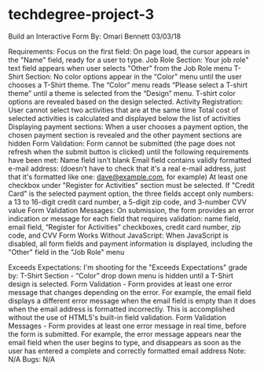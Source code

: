 # techdegree-project-3
Build an Interactive Form
By: Omari Bennett 03/03/18

Requirements:
	Focus on the first field:
		On page load, the cursor appears in the "Name" field, ready for a user to type.
	Job Role Section:
		Your job role" text field appears when user selects "Other" from the Job Role menu
	T-Shirt Section: 
		No color options appear in the “Color” menu until the user chooses a T-Shirt theme. The “Color” menu reads “Please select a T-shirt theme” until a theme is selected from the “Design” menu. T-shirt color options are revealed based on the design selected.
	Activity Registration:
		User cannot select two activities that are at the same time Total cost of selected activities is calculated and displayed below the list of activities
	Displaying payment sections:
		When a user chooses a payment option, the chosen payment section is revealed and the other payment sections are hidden
	Form Validation:
		Form cannot be submitted (the page does not refresh when the submit button is clicked) until the following requirements have been met:
		Name field isn’t blank
		Email field contains validly formatted e-mail address: (doesn’t have to check that it's a real e-mail address, just that it's formatted like one: dave@example.com, for example)
		At least one checkbox under "Register for Activities" section must be selected.
		If "Credit Card" is the selected payment option, the three fields accept only numbers: a 13 to 16-digit credit card number, a 5-digit zip code, and 3-number CVV value
	Form Validation Messages:
		On submission, the form provides an error indication or message for each field that requires validation: name field, email field, “Register for Activities” checkboxes, credit card number, zip code, and CVV
	Form Works Without JavaScript:
		When JavaScript is disabled, all form fields and payment information is displayed, including the "Other" field in the "Job Role" menu

Exceeds Expectations:
	I'm shooting for the "Exceeds Expectations" grade by:
		T-Shirt Section -
			“Color” drop down menu is hidden until a T-Shirt design is selected.
		Form Validation -
			Form provides at least one error message that changes depending on the error. For example, the email field displays a different error message when the email field is empty than it does when the email address is formatted incorrectly. This is accomplished without the use of HTML5's built-in field validation.
		Form Validation Messages -
			Form provides at least one error message in real time, before the form is submitted. For example, the error message appears near the email field when the user begins to type, and disappears as soon as the user has entered a complete and correctly formatted email address
	Note: N/A
	Bugs: N/A